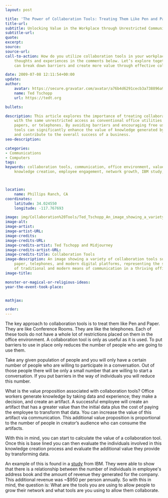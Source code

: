 ```yaml
---
layout: post

title: 'The Power of Collaboration Tools: Treating Them Like Pen and Paper'
title-url:
subtitle: Unlocking Value in the Workplace through Unrestricted Communication
subtitle-url:
quote:
excerpt:
source:
source-url:
call-to-action: How do you utilize collaboration tools in your workplace? Share your
    thoughts and experiences in the comments below. Let’s explore together how we
    can break down barriers and create more value through effective collaboration.

date: 2009-07-08 12:11:54+00:00
update:
author:
    avatar: https://secure.gravatar.com/avatar/a76b4d6291cecb3a738896a971bfb903?s=512&d=mp&r=g
    name: Ted Tschopp
    url: https://tedt.org

bullets:

description: This article explores the importance of treating collaboration tools
    with the same unrestricted access as conventional office utilities like pens,
    papers, or telephones. By avoiding barriers and encouraging free use, collaboration
    tools can significantly enhance the value of knowledge generated by employees
    and contribute to the overall success of a business.
seo-description:

categories:
- Communications
- Computers
tags:
keywords: collaboration tools, communication, office environment, value proposition,
    knowledge creation, employee engagement, network growth, IBM study, revenue generation



location:
    name: Phillips Ranch, CA
coordinates:
    latitude: 34.024550
    longitude: -117.767693

image: img/Collaboration%20Tools/Ted_Tschopp_An_image_showing_a_variety_of_collaboration_tools_s.webp
image-alt:
image-artist:
image-artist-URL:
image-credits:
image-credits-URL:
image-credits-artist: Ted Tschopp and Midjourney
image-credits-artist-URL:
image-credits-title: Collaboration Tools
image-description: An image showing a variety of collaboration tools such as pens,
    paper, telephones, and modern digital platforms, representing the seamless integration
    of traditional and modern means of communication in a thriving office environment.
image-title:

monster-or-magical-or-religious-ideas:
year-the-event-took-place:


mathjax:

order:
---
```

The key approach to collaboration tools is to treat them like Pen and Paper. They are like Conference Rooms. They are like the telephones. Each of these tools do not have a whole lot of restrictions placed on them in the office environment. A collaboration tool is only as useful as it is used. To put barriers to use in place only reduces the number of people who are going to use them.

Take any given population of people and you will only have a certain number of people who are willing to participate in a conversation. Out of those people there will be only a small number that are willing to start a conversation. If you put barriers in the way of individuals you will reduce this number.

What is the value proposition associated with collaboration tools? Office workers generate knowledge by taking data and experience; they make a decision, and create an artifact. A successful employee will create an artifact that has a greater value than the initial data plus the cost of paying the employee to transform that data. You can increase the value of this artifact via communication. This additional value proposition is proportional to the number of people in creator’s audience who can consume the artifacts.

With this in mind, you can start to calculate the value of a collaboration tool. Once this is base lined you can then evaluate the individuals involved in this knowledge creation process and evaluate the additional value they provide by transforming data.

An example of this is found in a <a href="http://smallblue.research.ibm.com/projects/snvalue/" target="_blank">study</a> from IBM. They were able to show that there is a relationship between the number of individuals in employee's address book and the amount of revenue they generated for the company. This additional revenue was ~$950 per person annually. So with this in mind, the question is: What are the tools you are using to allow people to grow their network and what tools are you using to allow them collaborate.
